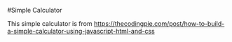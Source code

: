 #Simple Calculator

This simple calculator is from https://thecodingpie.com/post/how-to-build-a-simple-calculator-using-javascript-html-and-css